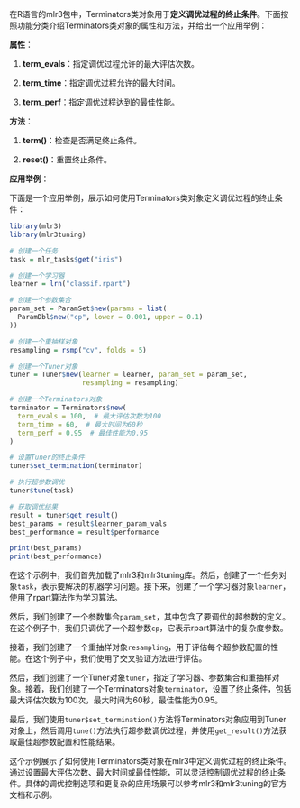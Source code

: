 在R语言的mlr3包中，Terminators类对象用于**定义调优过程的终止条件**。下面按照功能分类介绍Terminators类对象的属性和方法，并给出一个应用举例：

**属性**：

1. **term_evals**：指定调优过程允许的最大评估次数。

2. **term_time**：指定调优过程允许的最大时间。

3. **term_perf**：指定调优过程达到的最佳性能。

**方法**：

1. **term()**：检查是否满足终止条件。

2. **reset()**：重置终止条件。

**应用举例**：

下面是一个应用举例，展示如何使用Terminators类对象定义调优过程的终止条件：

```R
library(mlr3)
library(mlr3tuning)

# 创建一个任务
task = mlr_tasks$get("iris")

# 创建一个学习器
learner = lrn("classif.rpart")

# 创建一个参数集合
param_set = ParamSet$new(params = list(
  ParamDbl$new("cp", lower = 0.001, upper = 0.1)
))

# 创建一个重抽样对象
resampling = rsmp("cv", folds = 5)

# 创建一个Tuner对象
tuner = Tuner$new(learner = learner, param_set = param_set,
                  resampling = resampling)

# 创建一个Terminators对象
terminator = Terminators$new(
  term_evals = 100,  # 最大评估次数为100
  term_time = 60,  # 最大时间为60秒
  term_perf = 0.95  # 最佳性能为0.95
)

# 设置Tuner的终止条件
tuner$set_termination(terminator)

# 执行超参数调优
tuner$tune(task)

# 获取调优结果
result = tuner$get_result()
best_params = result$learner_param_vals
best_performance = result$performance

print(best_params)
print(best_performance)
```

在这个示例中，我们首先加载了mlr3和mlr3tuning库。然后，创建了一个任务对象`task`，表示要解决的机器学习问题。接下来，创建了一个学习器对象`learner`，使用了rpart算法作为学习算法。

然后，我们创建了一个参数集合`param_set`，其中包含了要调优的超参数的定义。在这个例子中，我们只调优了一个超参数`cp`，它表示rpart算法中的复杂度参数。

接着，我们创建了一个重抽样对象`resampling`，用于评估每个超参数配置的性能。在这个例子中，我们使用了交叉验证方法进行评估。

然后，我们创建了一个Tuner对象`tuner`，指定了学习器、参数集合和重抽样对象。接着，我们创建了一个Terminators对象`terminator`，设置了终止条件，包括最大评估次数为100次，最大时间为60秒，最佳性能为0.95。

最后，我们使用`tuner$set_termination()`方法将Terminators对象应用到Tuner对象上，然后调用`tune()`方法执行超参数调优过程，并使用`get_result()`方法获取最佳超参数配置和性能结果。

这个示例展示了如何使用Terminators类对象在mlr3中定义调优过程的终止条件。通过设置最大评估次数、最大时间或最佳性能，可以灵活控制调优过程的终止条件。具体的调优控制选项和更复杂的应用场景可以参考mlr3和mlr3tuning的官方文档和示例。